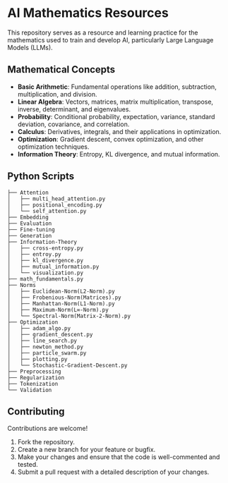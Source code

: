 # AI Mathematics Resources

This repository serves as a resource and learning practice for the mathematics used to train and develop AI, particularly Large Language Models (LLMs).

## Mathematical Concepts

- **Basic Arithmetic**: Fundamental operations like addition, subtraction, multiplication, and division.
- **Linear Algebra**: Vectors, matrices, matrix multiplication, transpose, inverse, determinant, and eigenvalues.
- **Probability**: Conditional probability, expectation, variance, standard deviation, covariance, and correlation.
- **Calculus**: Derivatives, integrals, and their applications in optimization.
- **Optimization**: Gradient descent, convex optimization, and other optimization techniques.
- **Information Theory**: Entropy, KL divergence, and mutual information.

## Python Scripts

```
├── Attention
│   ├── multi_head_attention.py
│   ├── positional_encoding.py
│   └── self_attention.py
├── Embedding
├── Evaluation
├── Fine-tuning
├── Generation
├── Information-Theory
│   ├── cross-entropy.py
│   ├── entroy.py
│   ├── kl_divergence.py
│   ├── mutual_information.py
│   └── visualization.py
├── math_fundamentals.py
├── Norms
│   ├── Euclidean-Norm(L2-Norm).py
│   ├── Frobenious-Norm(Matrices).py
│   ├── Manhattan-Norm(L1-Norm).py
│   ├── Maximum-Norm(L∞-Norm).py
│   └── Spectral-Norm(Matrix-2-Norm).py
├── Optimization
│   ├── adam_algo.py
│   ├── gradient_descent.py
│   ├── line_search.py
│   ├── newton_method.py
│   ├── particle_swarm.py
│   ├── plotting.py
│   └── Stochastic-Gradient-Descent.py
├── Preprocessing
├── Regularization
├── Tokenization
└── Validation
```

## Contributing

Contributions are welcome!

1. Fork the repository.
2. Create a new branch for your feature or bugfix.
3. Make your changes and ensure that the code is well-commented and tested.
4. Submit a pull request with a detailed description of your changes.